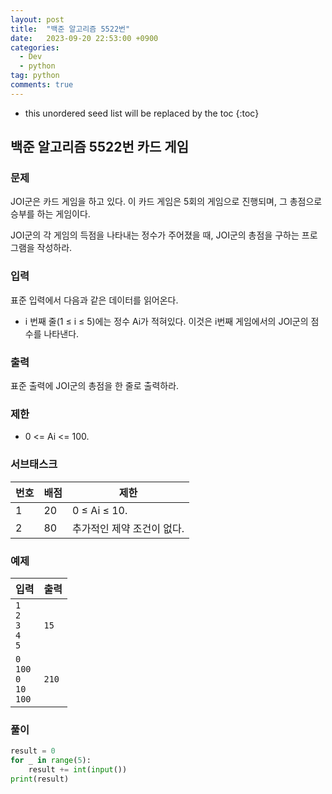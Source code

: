 ```yaml
---
layout: post
title:  "백준 알고리즘 5522번"
date:   2023-09-20 22:53:00 +0900
categories: 
  - Dev
  - python
tag: python
comments: true
---
```


* this unordered seed list will be replaced by the toc
{:toc}

## 백준 알고리즘 5522번 카드 게임

### 문제

JOI군은 카드 게임을 하고 있다. 이 카드 게임은 5회의 게임으로 진행되며, 그 총점으로 승부를 하는 게임이다.

JOI군의 각 게임의 득점을 나타내는 정수가 주어졌을 때, JOI군의 총점을 구하는 프로그램을 작성하라.

### 입력

표준 입력에서 다음과 같은 데이터를 읽어온다.

- i 번째 줄(1 ≤ i ≤ 5)에는 정수 Ai가 적혀있다. 이것은 i번째 게임에서의 JOI군의 점수를 나타낸다.

### 출력

표준 출력에 JOI군의 총점을 한 줄로 출력하라.

### 제한

- 0 <= Ai <= 100.

### 서브태스크

| 번호 | 배점 |	제한 |
| --- | --- | --- |
| 1 |	20 | 0 ≤ Ai ≤ 10. |
| 2 |	80 | 추가적인 제약 조건이 없다. |

### 예제

| 입력 | 출력 |
| --- | --- |
| `1` <br/> `2` <br/> `3` <br/> `4` <br/> `5` | `15` |
| `0` <br/> `100` <br/> `0` <br/> `10` <br/> `100` | `210` |

### 풀이

```py
result = 0
for _ in range(5):
    result += int(input())
print(result)
```
